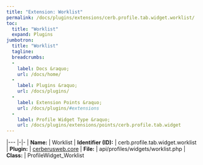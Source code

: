 ```yaml
---
title: "Extension: Worklist"
permalink: /docs/plugins/extensions/cerb.profile.tab.widget.worklist/
toc:
  title: "Worklist"
  expand: Plugins
jumbotron:
  title: "Worklist"
  tagline: 
  breadcrumbs:
  -
    label: Docs &raquo;
    url: /docs/home/
  -
    label: Plugins &raquo;
    url: /docs/plugins/
  -
    label: Extension Points &raquo;
    url: /docs/plugins/#extensions
  -
    label: Profile Widget Type &raquo;
    url: /docs/plugins/extensions/points/cerb.profile.tab.widget
---
```


|---
|-|-
| **Name:** | Worklist
| **Identifier (ID):** | cerb.profile.tab.widget.worklist
| **Plugin:** | [cerberusweb.core](/docs/plugins/cerberusweb.core/)
| **File:** | api/profiles/widgets/worklist.php
| **Class:** | ProfileWidget_Worklist

